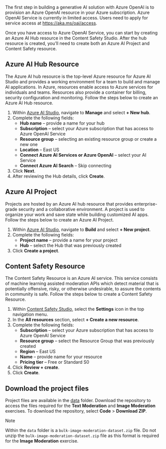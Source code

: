 The first step in building a generative AI solution with Azure OpenAI is to provision an Azure OpenAI resource in your Azure subscription. Azure OpenAI Service is currently in limited access. Users need to apply for service access at <https://aka.ms/oai/access>.

Once you have access to Azure OpenAI Service, you can start by creating an Azure AI Hub resource in the Content Safety Studio. After the hub resource is created, you’ll need to create both an Azure AI Project and Content Safety resource.

## Azure AI Hub Resource

The Azure AI hub resource is the top-level Azure resource for Azure AI Studio and provides a working environment for a team to build and manage AI applications. In Azure, resources enable access to Azure services for individuals and teams. Resources also provide a container for billing, security configuration and monitoring. Follow the steps below to create an Azure AI Hub resource.

1. Within [Azure AI Studio](https://ai.azure.com/), navigate to **Manage** and select **+ New hub**.
1. Complete the following fields:
   - **Hub name** – provide a name for your hub
   - **Subscription** – select your Azure subscription that has access to Azure OpenAI Service
   - **Resource group** – selecting an existing resource group or create a new one
   - **Location** – East US
   - **Connect Azure AI Services or Azure OpenAI** – select your AI Service
   - **Connect Azure AI Search** – Skip connecting
1. Click **Next**.
1. After reviewing the Hub details, click **Create**.

## Azure AI Project

Projects are hosted by an Azure AI hub resource that provides enterprise-grade security and a collaborative environment. A project is used to organize your work and save state while building customized AI apps. Follow the steps below to create an Azure AI Project.

1. Within [Azure AI Studio](https://ai.azure.com/), navigate to **Build** and select **+ New project**.
1. Complete the following fields:
   - **Project name** – provide a name for your project
   - **Hub** – select the Hub that was previously created
1. Click **Create a project**.

## Content Safety Resource

The Content Safety Resource is an Azure AI service. This service consists of machine learning assisted moderation APIs which detect material that is potentially offensive, risky, or otherwise undesirable, to assure the contents in community is safe. Follow the steps below to create a Content Safety Resource.

1. Within [Content Safety Studio](https://contentsafety.cognitive.azure.com/), select the **Settings** icon in the top navigation menu.
1. In the **All resources** section, select **+ Create a new resource**.
1. Complete the following fields:
   - **Subscription** – select your Azure subscription that has access to Azure OpenAI Service
   - **Resource group** – select the Resource Group that was previously created
   - **Region** – East US
   - **Name** – provide name for your resource
   - **Pricing tier** – Free or Standard S0
1. Click **Review + create**.
1. Click **Create**.

## Download the project files

Project files are available in the [data](https://github.com/Azure-Samples/aacs-workshops/) folder. Download the repository to access the files required for the **Text Moderation** and **Image Moderation** exercises. To download the repository, select **Code** >
**Download ZIP**.

> [!NOTE]
> Within the `data` folder is a `bulk-image-moderation-dataset.zip` file. Do not unzip the `bulk-image-moderation-dataset.zip` file as this format is required for the **Image Moderation** exercise.